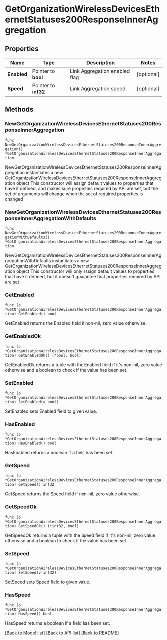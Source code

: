 # GetOrganizationWirelessDevicesEthernetStatuses200ResponseInnerAggregation

## Properties

Name | Type | Description | Notes
------------ | ------------- | ------------- | -------------
**Enabled** | Pointer to **bool** | Link Aggregation enabled flag | [optional] 
**Speed** | Pointer to **int32** | Link Aggregation speed | [optional] 

## Methods

### NewGetOrganizationWirelessDevicesEthernetStatuses200ResponseInnerAggregation

`func NewGetOrganizationWirelessDevicesEthernetStatuses200ResponseInnerAggregation() *GetOrganizationWirelessDevicesEthernetStatuses200ResponseInnerAggregation`

NewGetOrganizationWirelessDevicesEthernetStatuses200ResponseInnerAggregation instantiates a new GetOrganizationWirelessDevicesEthernetStatuses200ResponseInnerAggregation object
This constructor will assign default values to properties that have it defined,
and makes sure properties required by API are set, but the set of arguments
will change when the set of required properties is changed

### NewGetOrganizationWirelessDevicesEthernetStatuses200ResponseInnerAggregationWithDefaults

`func NewGetOrganizationWirelessDevicesEthernetStatuses200ResponseInnerAggregationWithDefaults() *GetOrganizationWirelessDevicesEthernetStatuses200ResponseInnerAggregation`

NewGetOrganizationWirelessDevicesEthernetStatuses200ResponseInnerAggregationWithDefaults instantiates a new GetOrganizationWirelessDevicesEthernetStatuses200ResponseInnerAggregation object
This constructor will only assign default values to properties that have it defined,
but it doesn't guarantee that properties required by API are set

### GetEnabled

`func (o *GetOrganizationWirelessDevicesEthernetStatuses200ResponseInnerAggregation) GetEnabled() bool`

GetEnabled returns the Enabled field if non-nil, zero value otherwise.

### GetEnabledOk

`func (o *GetOrganizationWirelessDevicesEthernetStatuses200ResponseInnerAggregation) GetEnabledOk() (*bool, bool)`

GetEnabledOk returns a tuple with the Enabled field if it's non-nil, zero value otherwise
and a boolean to check if the value has been set.

### SetEnabled

`func (o *GetOrganizationWirelessDevicesEthernetStatuses200ResponseInnerAggregation) SetEnabled(v bool)`

SetEnabled sets Enabled field to given value.

### HasEnabled

`func (o *GetOrganizationWirelessDevicesEthernetStatuses200ResponseInnerAggregation) HasEnabled() bool`

HasEnabled returns a boolean if a field has been set.

### GetSpeed

`func (o *GetOrganizationWirelessDevicesEthernetStatuses200ResponseInnerAggregation) GetSpeed() int32`

GetSpeed returns the Speed field if non-nil, zero value otherwise.

### GetSpeedOk

`func (o *GetOrganizationWirelessDevicesEthernetStatuses200ResponseInnerAggregation) GetSpeedOk() (*int32, bool)`

GetSpeedOk returns a tuple with the Speed field if it's non-nil, zero value otherwise
and a boolean to check if the value has been set.

### SetSpeed

`func (o *GetOrganizationWirelessDevicesEthernetStatuses200ResponseInnerAggregation) SetSpeed(v int32)`

SetSpeed sets Speed field to given value.

### HasSpeed

`func (o *GetOrganizationWirelessDevicesEthernetStatuses200ResponseInnerAggregation) HasSpeed() bool`

HasSpeed returns a boolean if a field has been set.


[[Back to Model list]](../README.md#documentation-for-models) [[Back to API list]](../README.md#documentation-for-api-endpoints) [[Back to README]](../README.md)


